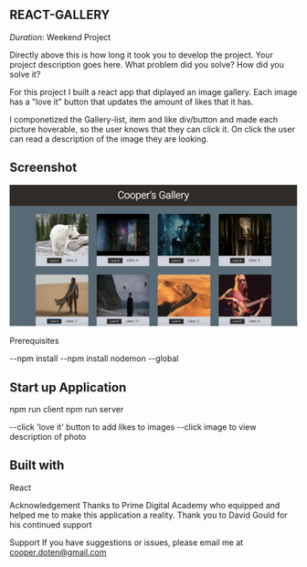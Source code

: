 ## REACT-GALLERY

_Duration_: Weekend Project




Directly above this is how long it took you to develop the project. Your project description goes here. What problem did you solve? How did you solve it?

For this project I built a react app that diplayed an image gallery.  Each image has a "love it" button that updates the amount of likes that it has. 

I componetized the Gallery-list, item and like div/button and made each picture hoverable, so the user knows that they can click it. On click the user can read a description of the image they are looking.


## Screenshot

![Screenshot](./AppScreenshot.png?raw=true)


Prerequisites

--npm install
--npm install nodemon --global

## Start up Application

npm run client
npm run server


--click 'love it' button to add likes to images
--click image to view description of photo


## Built with

React


Acknowledgement
Thanks to Prime Digital Academy who equipped and helped me to make this application a reality. Thank you to David Gould for his continued support

Support
If you have suggestions or issues, please email me at cooper.doten@gmail.com